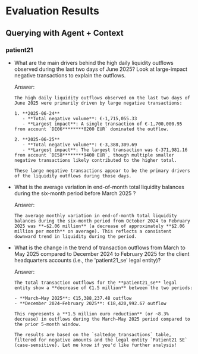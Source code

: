 # Evaluation Results

## Querying with Agent + Context

### patient21

- What are the main drivers behind the high daily liquidity outflows observed during the last two days of June 2025? Look at large-impact negative transactions to explain the outflows.

   Answer:

      The high daily liquidity outflows observed on the last two days of June 2025 were primarily driven by large negative transactions:

      1. **2025-06-24**  
         - **Total negative volume**: €-1,715,055.33  
         - **Largest impact**: A single transaction of €-1,700,000.95 from account `DE06********0200 EUR` dominated the outflow.  

      2. **2025-06-25**  
         - **Total negative volume**: €-3,388,309.69  
         - **Largest impact**: The largest transaction was €-371,981.16 from account `DE58********9400 EUR`, though multiple smaller negative transactions likely contributed to the higher total.  

      These large negative transactions appear to be the primary drivers of the liquidity outflows during those days.

- What is the average variation in end-of-month total liquidity balances during the six-month period before March 2025 ?

   Answer:

      The average monthly variation in end-of-month total liquidity balances during the six-month period from October 2024 to February 2025 was **−$2.06 million** (a decrease of approximately **$2.06 million per month** on average). This reflects a consistent downward trend in liquidity during the period.

- What is the change in the trend of transaction outflows from March to May 2025 compared to December 2024 to February 2025 for the client headquarters accounts (i.e., the 'patient21_se' legal entity)?

   Answer:

      The total transaction outflows for the **patient21_se** legal entity show a **decrease of €1.5 million** between the two periods:

      - **March–May 2025**: €15,388,237.48 outflow  
      - **December 2024–February 2025**: €18,420,992.67 outflow  

      This represents a **1.5 million euro reduction** (or ~8.3% decrease) in outflows during the March–May 2025 period compared to the prior 5-month window.  

      The results are based on the `saltedge_transactions` table, filtered for negative amounts and the legal entity `Patient21 SE` (case-sensitive). Let me know if you'd like further analysis!
